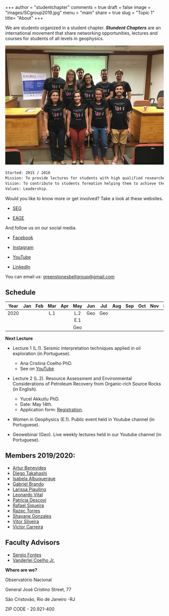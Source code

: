 +++
author = "studentchapter"
comments = true
draft = false
image = "images/SCgroup2019.jpg"
menu = "main"
share = true
slug = "Topic 1"
title= "About"
+++

We are students organized in a student chapter. ***Stundent Chapters*** are an international movement that share networking opportunities, lectures and courses for students of all levels in geophysics. 

![The National Observatory Green Stone Belt](images/SCgroup2019.jpg)

```bash
Started: 2015 / 2016
Mission: To provide lectures for students with high qualified researchers and professionals among all fields of geophysics.
Vision: To contribute to students formation helping them to achieve their professional goals. 
Values: Leadership. 
```

Would you like to know more or get involved? Take a look at these websites.

* [SEG](https://seg.org/Education/Student-Early-Career/Student-Chapters/Student-Chapter-Details)

* [EAGE](https://www.eage.org/en/about-eage/local-chapters)

And follow us on our social media.

* [Facebook](https://www.facebook.com/ONcapituloestudantil/?eid=ARADDmvXWpfzlAz8fuinnxkbqLosZyMj8Ev9vGS1p1r_GXLO6SSjefbD0Vyy7BIiTj6v8iP_nzBIISIg)

* [Instagram](https://instagram.com/oncapituloestudantil?igshid=4utqmi98fmsf)

* [YouTube](https://www.youtube.com/channel/UCMMoLqi2N2NDKXP9b-nkjFw)

* [LinkedIn](https://www.linkedin.com/in/oncapituloestudantil)


You can email us: greenstonesbeltgroup@gmail.com


## Schedule

Year      | Jan   |   Feb|   Mar|   Apr|   May|   Jun|  Jul|   Aug|   Sep|   Oct|   Nov| Dec
----------|:-----:|:----:|:----:|:----:|:----:|:----:|:---:|:----:|:----:|:----:|:----:|:----:
2020      |       |      |L.1   |      | L.2  |  Geo | Geo |      |      |      |      |
	  |       |      |      |      | E.1  |      |     |      |      |      |      |
          |       |      |      |      | Geo  |      |     |      |      |      |      |

**Next Lecture**

* Lecture 1 (L.1). Seismic interpretation techniques applied in oil exploration (in Portuguese).
	* Ana Cristina Coelho PhD.
	* See on [YouTube](https://www.youtube.com/watch?v=fmeP00DsJsc)

* Lecture 2 (L.2). Resource Assessment and Environmental Considerations of Petroleum Recovery from Organic-rich Source Rocks (in English).
	* Yucel Akkutlu PhD.
	* Date: May 14th.
	* Application form: [Registration](https://forms.gle/jEfpiGuxD68wrHk1A). 

* Women in Geophysics (E.1). Public event held in Youtube channel (in Portuguese).

* Geowebinar (Geo).  Live weekly lectures held in our Youtube channel (in Portuguese).


## Members 2019/2020:

* [Artur Benevides](http://lattes.cnpq.br/7097271152547438)
* [Diego Takahashi](http://lattes.cnpq.br/4939493474727725)
* [Isabela Albuquerque](http://lattes.cnpq.br/3423492683662305)
* [Gabriel Brando](http://lattes.cnpq.br/3219086310209514)
* [Larissa Piauilino](http://lattes.cnpq.br/8427378352823905)
* [Leonardo Vital](http://lattes.cnpq.br/3155435296388448)
* [Patricia Descovi](http://lattes.cnpq.br/5236383391725164)
* [Rafael Siqueira](http://lattes.cnpq.br/8772038626062115)
* [Razec Torres](http://lattes.cnpq.br/6070226133252234)
* [Shayane Gonzales](http://lattes.cnpq.br/5954916221599872)
* [Vitor Silveira](http://lattes.cnpq.br/6212331756825049)
* [Victor Carreira](http://lattes.cnpq.br/9663791782095105)

## Faculty Advisors
* [Sergio Fontes](http://lattes.cnpq.br/8537150955145617)
* [Vanderlei Coelho Jr.](http://lattes.cnpq.br/4332841435949533)

**Where are we?**

Observatório Nacional

General José Cristino Street, 77

São Cristovão, Rio de Janeiro -RJ

ZIP CODE -  20.921-400
